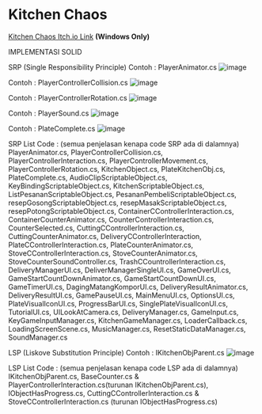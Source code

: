 # Kitchen Chaos

[Kitchen Chaos Itch.io Link](https://axiathedeveloper.itch.io/kitchenchaos?secret=JWgR6SY4R1xuLvOVByQjhntudSM) **(Windows Only)**

IMPLEMENTASI SOLID

SRP (Single Responsibility Principle) 
Contoh : PlayerAnimator.cs
![image](https://user-images.githubusercontent.com/101692512/226103392-301b56af-6481-4ffb-924f-42dd130de7ef.png)

Contoh : PlayerControllerCollision.cs
![image](https://user-images.githubusercontent.com/101692512/226104829-4bea0c73-7e17-45b7-a464-f7cd74db7d76.png)

Contoh : PlayerControllerRotation.cs
![image](https://user-images.githubusercontent.com/101692512/226104954-3f9b0fa2-2b3d-4a91-afae-9b5040523e2e.png)

Contoh : PlayerSound.cs
![image](https://user-images.githubusercontent.com/101692512/226104990-0f31027b-c477-4150-8752-cd52c97f4a22.png)

Contoh : PlateComplete.cs
![image](https://user-images.githubusercontent.com/101692512/226105870-3e94738c-884a-47f9-ae26-284065c977cd.png)

SRP List Code : (semua penjelasan kenapa code SRP ada di dalamnya)
PlayerAnimator.cs, PlayerControllerCollision.cs, PlayerControllerInteraction.cs, PlayerControllerMovement.cs, PlayerControllerRotation.cs, KitchenObject.cs, PlateKitchenObj.cs, PlateComplete.cs,  AudioClipScriptableObject.cs, KeyBindingScriptableObject.cs, KitchenScriptableObject.cs, ListPesananScriptableObject.cs, PesananPembeliScriptableObject.cs, resepGosongScriptableObject.cs, resepMasakScriptableObject.cs, resepPotongScriptableObject.cs, ContainerCControllerInteraction.cs, ContainerCounterAnimator.cs, CounterControllerInteraction.cs, CounterSelected.cs, CuttingCControllerInteraction.cs, CuttingCounterAnimator.cs, DeliveryCControllerInteraction, PlateCControllerInteraction.cs, PlateCounterAnimator.cs, StoveCControllerInteraction.cs, StoveCounterAnimator.cs, StoveCounterSoundController.cs, TrashCCountrollerInteraction.cs, DeliveryManagerUI.cs, DeliverManagerSingleUI.cs, GameOverUI.cs, GameStartCountDownAnimator.cs, GameStartCountDownUI.cs, GameTimerUI.cs, DagingMatangKomporUI.cs, DeliveryResultAnimator.cs, DeliveryResultUI.cs, GamePauseUI.cs, MainMenuUI.cs, OptionsUI.cs, PlateVisualIconUI.cs, ProgressBarUI.cs, SinglePlateVisualIconUI.cs, TutorialUI.cs, UILookAtCamera.cs, DeliveryManager.cs, GameInput.cs, KeyGameInputManager.cs, KitchenGameManager.cs, LoaderCallback.cs, LoadingScreenScene.cs, MusicManager.cs, ResetStaticDataManager.cs, SoundManager.cs

LSP (Liskove Substitution Principle)
Contoh : IKitchenObjParent.cs
![image](https://user-images.githubusercontent.com/101692512/226105295-92765a2c-9cfe-4acf-8645-b12a059a7963.png)

LSP List Code : (semua penjelasan kenapa code LSP ada di dalamnya)
IKitchenObjParent.cs, BaseCounter.cs & PlayerControllerInteraction.cs(turunan IKitchenObjParent.cs), IObjectHasProgress.cs, CuttingCControllerInteraction.cs & StoveCControllerInteraction.cs (turunan IObjectHasProgress.cs)


